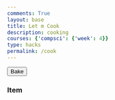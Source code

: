 ```yaml
---
comments: True
layout: base
title: Let m Cook
description: cooking
courses: {'compsci': {'week': 4}}
type: hacks
permalink: /cook
---
```

<link rel="stylesheet" href="/lmc-frontend/LMC/JS/SCSS/cook.css">


<div class="pan">
    <div class="insidePan">
        <div id="drop-zone-UL"></div>
        <div id="drop-zone-UR"></div>
        <div id="drop-zone-BR"></div>
        <div id="drop-zone-BL"></div> 
    </div>
    
</div>
<div id="bake">
    <button>Bake</button>
</div>

<div class="listIngredients-container">
    <div id="card" draggable="true">
        <h3>Item</h3>
    <div>
</div>


<script src="/lmc-frontend/LMC/JS/dragFood.js"></script>
